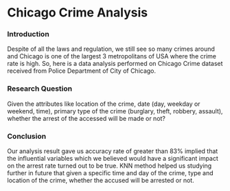 # Chicago Crime Analysis

### Introduction

Despite of all the laws and regulation, we still see so many crimes around and Chicago is one of the largest 3 metropolitans of USA where the crime rate is high. So, here is a data analysis performed on Chicago Crime dataset received from Police Department of City of Chicago.
 
 
### Research Question

Given the attributes like location of the crime, date (day, weekday or weekend, time), primary type of the crime (burglary, theft, robbery, assault), whether the arrest of the accessed will be made or not?


### Conclusion

Our analysis result gave us accuracy rate of greater than 83% implied that the influential variables which we believed would have a significant impact on the arrest rate turned out to be true. KNN method helped us studying further in future that given a specific time and day of the crime, type and location of the crime, whether the accused will be arrested or not.
